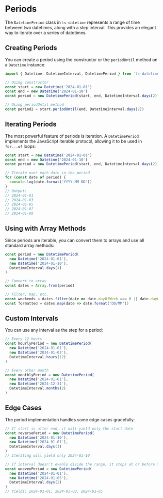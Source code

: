 # Periods

The `DatetimePeriod` class in `ts-datetime` represents a range of time between two datetimes, along with a step interval. This provides an elegant way to iterate over a series of datetimes.

## Creating Periods

You can create a period using the constructor or the `periodUntil` method on a `Datetime` instance:

```ts
import { Datetime, DatetimeInterval, DatetimePeriod } from 'ts-datetime'

// Using constructor
const start = new Datetime('2024-01-01')
const end = new Datetime('2024-01-10')
const period = new DatetimePeriod(start, end, DatetimeInterval.days(2))

// Using periodUntil method
const period2 = start.periodUntil(end, DatetimeInterval.days(2))
```

## Iterating Periods

The most powerful feature of periods is iteration. A `DatetimePeriod` implements the JavaScript iterable protocol, allowing it to be used in `for...of` loops:

```ts
const start = new Datetime('2024-01-01')
const end = new Datetime('2024-01-10')
const period = new DatetimePeriod(start, end, DatetimeInterval.days(2))

// Iterate over each date in the period
for (const date of period) {
  console.log(date.format('YYYY-MM-DD'))
}
// Output:
// 2024-01-01
// 2024-01-03
// 2024-01-05
// 2024-01-07
// 2024-01-09
```

## Using with Array Methods

Since periods are iterable, you can convert them to arrays and use all standard array methods:

```ts
const period = new DatetimePeriod(
  new Datetime('2024-01-01'),
  new Datetime('2024-01-10'),
  DatetimeInterval.days(1)
)

// Convert to array
const dates = Array.from(period)

// Filter, map, etc.
const weekends = dates.filter(date => date.dayOfWeek === 0 || date.dayOfWeek === 6)
const formatted = dates.map(date => date.format('DD/MM'))
```

## Custom Intervals

You can use any interval as the step for a period:

```ts
// Every 12 hours
const hourlyPeriod = new DatetimePeriod(
  new Datetime('2024-01-01'),
  new Datetime('2024-01-03'),
  DatetimeInterval.hours(12)
)

// Every other month
const monthlyPeriod = new DatetimePeriod(
  new Datetime('2024-01-01'),
  new Datetime('2024-12-31'),
  DatetimeInterval.months(2)
)
```

## Edge Cases

The period implementation handles some edge cases gracefully:

```ts
// If start is after end, it will yield only the start date
const reversePeriod = new DatetimePeriod(
  new Datetime('2024-01-10'),
  new Datetime('2024-01-01'),
  DatetimeInterval.days(1)
)
// Iterating will yield only 2024-01-10

// If interval doesn't evenly divide the range, it stops at or before the end
const unevenPeriod = new DatetimePeriod(
  new Datetime('2024-01-01'),
  new Datetime('2024-01-05'),
  DatetimeInterval.days(2)
)
// Yields: 2024-01-01, 2024-01-03, 2024-01-05
```
